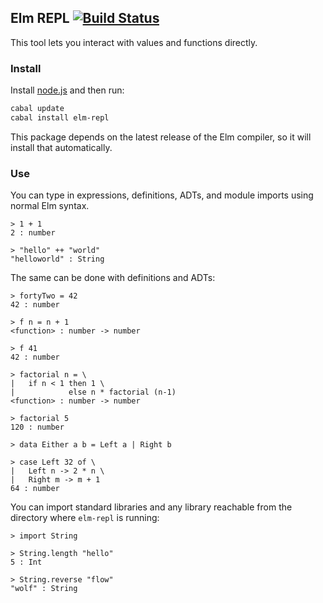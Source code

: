 ## Elm REPL [![Build Status](https://travis-ci.org/elm-lang/elm-repl.png)](https://travis-ci.org/elm-lang/elm-repl)

This tool lets you interact with values and functions directly.

### Install

Install [node.js](http://nodejs.org/download/) and then run:

```bash
cabal update
cabal install elm-repl
```

This package depends on the latest release of the Elm compiler, so
it will install that automatically.

### Use

You can type in expressions, definitions, ADTs, and module imports
using normal Elm syntax. 

```
> 1 + 1
2 : number

> "hello" ++ "world"
"helloworld" : String
```

The same can be done with definitions and ADTs:

```
> fortyTwo = 42
42 : number

> f n = n + 1
<function> : number -> number

> f 41
42 : number

> factorial n = \
|   if n < 1 then 1 \
|            else n * factorial (n-1)
<function> : number -> number

> factorial 5   
120 : number

> data Either a b = Left a | Right b

> case Left 32 of \
|   Left n -> 2 * n \
|   Right m -> m + 1
64 : number
```

You can import standard libraries and any library
reachable from the directory where `elm-repl` is running:

```
> import String

> String.length "hello"
5 : Int

> String.reverse "flow"
"wolf" : String
```
